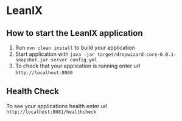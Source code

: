 # LeanIX

How to start the LeanIX application
---

1. Run `mvn clean install` to build your application
1. Start application with `java -jar target/dropwizard-core-0.0.1-snapshot.jar server config.yml`
1. To check that your application is running enter url `http://localhost:8080`

Health Check
---

To see your applications health enter url `http://localhost:8081/healthcheck`
